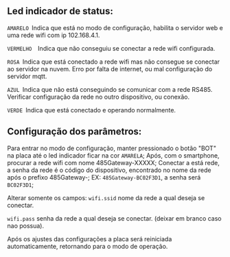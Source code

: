 ## Led indicador de status:

`AMARELO `Indica que está no modo de configuração, habilita o servidor web e uma rede wifi com ip 102.168.4.1.

`VERMELHO  `Indica que não conseguiu se conectar a rede wifi configurada.

`ROSA `Indica que está conectado a rede wifi mas não consegue se conectar ao servidor na nuvem. Erro por falta de internet, ou mal configuração do servidor mqtt.

`AZUL `Indica que não está conseguindo se comunicar com a rede RS485. Verificar configuração da rede no outro dispositivo, ou conexão.

`VERDE `Indica que está conectado e operando normalmente.

## Configuração dos parâmetros:

Para entrar no modo de configuração, manter pressionado o botão "BOT" na placa até o led indicador ficar na cor `AMARELA`;
Após, com o smartphone, procurar a rede wifi com nome 485Gateway-XXXXX;
Conectar a está rede, a senha da rede é o código do dispositivo, encontrado no nome da rede após o prefixo 485Gateway-; EX: `485Gateway-BC02F3D1`, a senha será `BC02F3D1`;

Alterar somente os campos:
`wifi.ssid` nome da rede a qual deseja se conectar.

`wifi.pass` senha da rede a qual deseja se conectar. (deixar em branco caso nao possua).

Após os ajustes das configurações a placa será reiniciada automaticamente, retornando para o modo de operação.
